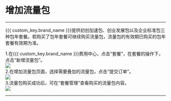 # 增加流量包
---

{{{ custom_key.brand_name }}}提供初创加速包、创业发展包以及企业标准包三种包年套餐。若购买了包年套餐可继续购买流量包，流量包的有效期已购买的包年套餐有效期为准。


1.在{{{ custom_key.brand_name }}}费用中心，点击“套餐”，在套餐的操作下，点击“新增流量包”。<br />![](../../../img/10.price_6.png)<br />2.在增加流量包页面，选择需要叠加的流量包，点击“提交订单”。<br />![](../../../img/16.extrpackage_upgrade_2.png)<br />3.流量包购买成功后，可在“套餐管理”查看购买的流量包内容。<br />![](../../../img/10.price_6.png)


---


